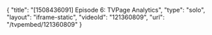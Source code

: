 {
    "title": "[1508436091] Episode 6: TVPage Analytics",
    "type": "solo",
    "layout": "iframe-static",
    "videoId": "121360809",
    "url": "\/tvpembed\/121360809"
}